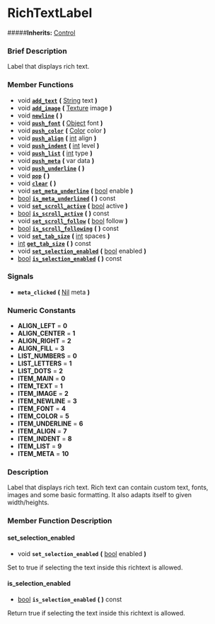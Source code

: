 #  RichTextLabel  
#####**Inherits:** [Control](class_control)

###  Brief Description  
Label that displays rich text.

###  Member Functions 
  * void  **[`add_text`](#add_text)**  **(** [String](class_string) text  **)**
  * void  **[`add_image`](#add_image)**  **(** [Texture](class_texture) image  **)**
  * void  **[`newline`](#newline)**  **(** **)**
  * void  **[`push_font`](#push_font)**  **(** [Object](class_object) font  **)**
  * void  **[`push_color`](#push_color)**  **(** [Color](class_color) color  **)**
  * void  **[`push_align`](#push_align)**  **(** [int](class_int) align  **)**
  * void  **[`push_indent`](#push_indent)**  **(** [int](class_int) level  **)**
  * void  **[`push_list`](#push_list)**  **(** [int](class_int) type  **)**
  * void  **[`push_meta`](#push_meta)**  **(** var data  **)**
  * void  **[`push_underline`](#push_underline)**  **(** **)**
  * void  **[`pop`](#pop)**  **(** **)**
  * void  **[`clear`](#clear)**  **(** **)**
  * void  **[`set_meta_underline`](#set_meta_underline)**  **(** [bool](class_bool) enable  **)**
  * [bool](class_bool)  **[`is_meta_underlined`](#is_meta_underlined)**  **(** **)** const
  * void  **[`set_scroll_active`](#set_scroll_active)**  **(** [bool](class_bool) active  **)**
  * [bool](class_bool)  **[`is_scroll_active`](#is_scroll_active)**  **(** **)** const
  * void  **[`set_scroll_follow`](#set_scroll_follow)**  **(** [bool](class_bool) follow  **)**
  * [bool](class_bool)  **[`is_scroll_following`](#is_scroll_following)**  **(** **)** const
  * void  **[`set_tab_size`](#set_tab_size)**  **(** [int](class_int) spaces  **)**
  * [int](class_int)  **[`get_tab_size`](#get_tab_size)**  **(** **)** const
  * void  **[`set_selection_enabled`](#set_selection_enabled)**  **(** [bool](class_bool) enabled  **)**
  * [bool](class_bool)  **[`is_selection_enabled`](#is_selection_enabled)**  **(** **)** const

###  Signals  
  *  **`meta_clicked`**  **(** [Nil](class_nil) meta  **)**

###  Numeric Constants  
  * **ALIGN_LEFT** = **0**
  * **ALIGN_CENTER** = **1**
  * **ALIGN_RIGHT** = **2**
  * **ALIGN_FILL** = **3**
  * **LIST_NUMBERS** = **0**
  * **LIST_LETTERS** = **1**
  * **LIST_DOTS** = **2**
  * **ITEM_MAIN** = **0**
  * **ITEM_TEXT** = **1**
  * **ITEM_IMAGE** = **2**
  * **ITEM_NEWLINE** = **3**
  * **ITEM_FONT** = **4**
  * **ITEM_COLOR** = **5**
  * **ITEM_UNDERLINE** = **6**
  * **ITEM_ALIGN** = **7**
  * **ITEM_INDENT** = **8**
  * **ITEM_LIST** = **9**
  * **ITEM_META** = **10**

###  Description  
Label that displays rich text. Rich text can contain custom text, fonts, images and some basic formatting. It also adapts itself to given width/heights.

###  Member Function Description  

#### <a name="set_selection_enabled">set_selection_enabled</a>
  * void  **`set_selection_enabled`**  **(** [bool](class_bool) enabled  **)**

Set to true if selecting the text inside this richtext is allowed.

#### <a name="is_selection_enabled">is_selection_enabled</a>
  * [bool](class_bool)  **`is_selection_enabled`**  **(** **)** const

Return true if selecting the text inside this richtext is allowed.
